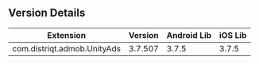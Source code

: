 ## Version Details

| Extension | Version | Android Lib | iOS Lib |
| --- | --- | --- | --- |
| com.distriqt.admob.UnityAds | 3.7.507 | 3.7.5 | 3.7.5 |
